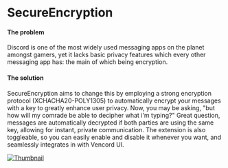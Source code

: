 # SecureEncryption
#### The problem
Discord is one of the most widely used messaging apps on the planet amongst gamers, yet it lacks basic privacy features which every other messaging app has: the main of which being encryption.
#### The solution
SecureEncryption aims to change this by employing a strong encryption protocol (XCHACHA20-POLY1305) to automatically encrypt your messages with a key to greatly enhance user privacy.
Now, you may be asking, "but how will my comrade be able to decipher what i'm typing?"
Great question, messages are automatically decrypted if both parties are using the same key, allowing for instant, private communication.
The extension is also toggleable, so you can easily enable and disable it whenever you want, and seamlessly integrates in with Vencord UI.

[![Thumbnail](https://i.imgur.com/MFKNvQQ.png)](https://i.imgur.com/YlJHL19.mp4)
